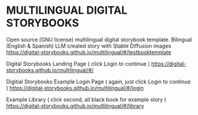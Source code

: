 # MULTILINGUAL DIGITAL STORYBOOKS

Open source (GNU license) multilingual digital storybook template.
Bilingual (English & Spanish) LLM created story with Stable Diffusion images
https://digital-storybooks.github.io/multilingual/#/testbooktemplate

Digital Storybooks Landing Page ( click Login to continue )
https://digital-storybooks.github.io/multilingual/#/

Digitial Storybooks Example Login Page ( again, just click Login to continue )
https://digital-storybooks.github.io/multilingual/#/login

Example Library ( click second, all black book for example story )
https://digital-storybooks.github.io/multilingual/#/library

